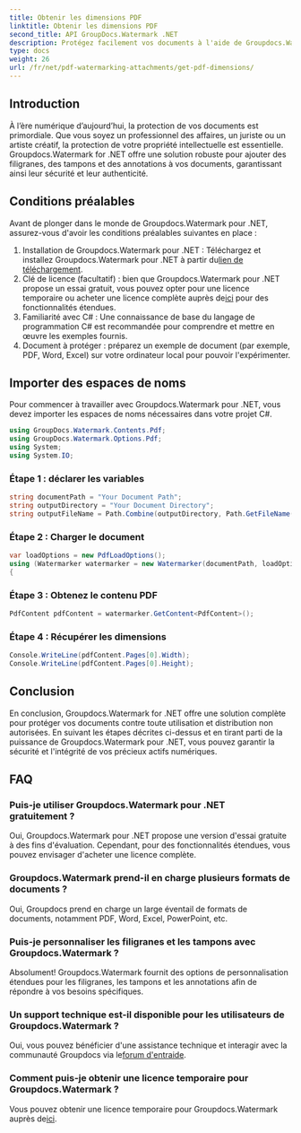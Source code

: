 ```yaml
---
title: Obtenir les dimensions PDF
linktitle: Obtenir les dimensions PDF
second_title: API GroupDocs.Watermark .NET
description: Protégez facilement vos documents à l'aide de Groupdocs.Watermark pour .NET. Ajoutez des filigranes, des tampons et des annotations sans effort.
type: docs
weight: 26
url: /fr/net/pdf-watermarking-attachments/get-pdf-dimensions/
---
```

## Introduction
À l’ère numérique d’aujourd’hui, la protection de vos documents est primordiale. Que vous soyez un professionnel des affaires, un juriste ou un artiste créatif, la protection de votre propriété intellectuelle est essentielle. Groupdocs.Watermark for .NET offre une solution robuste pour ajouter des filigranes, des tampons et des annotations à vos documents, garantissant ainsi leur sécurité et leur authenticité.
## Conditions préalables
Avant de plonger dans le monde de Groupdocs.Watermark pour .NET, assurez-vous d'avoir les conditions préalables suivantes en place :
1.  Installation de Groupdocs.Watermark pour .NET : Téléchargez et installez Groupdocs.Watermark pour .NET à partir du[lien de téléchargement](https://releases.groupdocs.com/Watermark/net/).
2.  Clé de licence (facultatif) : bien que Groupdocs.Watermark pour .NET propose un essai gratuit, vous pouvez opter pour une licence temporaire ou acheter une licence complète auprès de[ici](https://purchase.groupdocs.com/buy) pour des fonctionnalités étendues.
3. Familiarité avec C# : Une connaissance de base du langage de programmation C# est recommandée pour comprendre et mettre en œuvre les exemples fournis.
4. Document à protéger : préparez un exemple de document (par exemple, PDF, Word, Excel) sur votre ordinateur local pour pouvoir l'expérimenter.

## Importer des espaces de noms
Pour commencer à travailler avec Groupdocs.Watermark pour .NET, vous devez importer les espaces de noms nécessaires dans votre projet C#.
```csharp
using GroupDocs.Watermark.Contents.Pdf;
using GroupDocs.Watermark.Options.Pdf;
using System;
using System.IO;
```
### Étape 1 : déclarer les variables
```csharp
string documentPath = "Your Document Path";
string outputDirectory = "Your Document Directory";
string outputFileName = Path.Combine(outputDirectory, Path.GetFileName(documentPath));
```
### Étape 2 : Charger le document
```csharp
var loadOptions = new PdfLoadOptions();
using (Watermarker watermarker = new Watermarker(documentPath, loadOptions))
{
```
### Étape 3 : Obtenez le contenu PDF
```csharp
PdfContent pdfContent = watermarker.GetContent<PdfContent>();
```
### Étape 4 : Récupérer les dimensions
```csharp
Console.WriteLine(pdfContent.Pages[0].Width);
Console.WriteLine(pdfContent.Pages[0].Height);
```

## Conclusion
En conclusion, Groupdocs.Watermark for .NET offre une solution complète pour protéger vos documents contre toute utilisation et distribution non autorisées. En suivant les étapes décrites ci-dessus et en tirant parti de la puissance de Groupdocs.Watermark pour .NET, vous pouvez garantir la sécurité et l'intégrité de vos précieux actifs numériques.
## FAQ
### Puis-je utiliser Groupdocs.Watermark pour .NET gratuitement ?
Oui, Groupdocs.Watermark pour .NET propose une version d'essai gratuite à des fins d'évaluation. Cependant, pour des fonctionnalités étendues, vous pouvez envisager d'acheter une licence complète.
### Groupdocs.Watermark prend-il en charge plusieurs formats de documents ?
Oui, Groupdocs prend en charge un large éventail de formats de documents, notamment PDF, Word, Excel, PowerPoint, etc.
### Puis-je personnaliser les filigranes et les tampons avec Groupdocs.Watermark ?
Absolument! Groupdocs.Watermark fournit des options de personnalisation étendues pour les filigranes, les tampons et les annotations afin de répondre à vos besoins spécifiques.
### Un support technique est-il disponible pour les utilisateurs de Groupdocs.Watermark ?
 Oui, vous pouvez bénéficier d'une assistance technique et interagir avec la communauté Groupdocs via le[forum d'entraide](https://forum.groupdocs.com/c/watermark/19).
### Comment puis-je obtenir une licence temporaire pour Groupdocs.Watermark ?
 Vous pouvez obtenir une licence temporaire pour Groupdocs.Watermark auprès de[ici](https://purchase.groupdocs.com/temporary-license/).